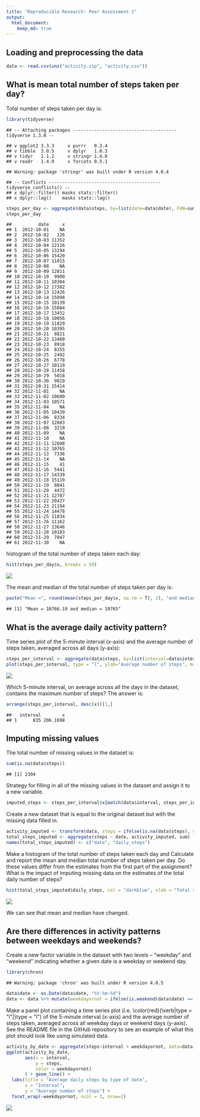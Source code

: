 ```yaml
---
title: "Reproducible Research: Peer Assessment 1"
output: 
  html_document:
    keep_md: true
---
```



## Loading and preprocessing the data

```r
data <- read.csv(unz("activity.zip", "activity.csv"))
```


## What is mean total number of steps taken per day?
Total number of steps taken per day is:

```r
library(tidyverse)
```

```
## -- Attaching packages --------------------------------------- tidyverse 1.3.0 --
```

```
## v ggplot2 3.3.3     v purrr   0.3.4
## v tibble  3.0.5     v dplyr   1.0.3
## v tidyr   1.1.2     v stringr 1.4.0
## v readr   1.4.0     v forcats 0.5.1
```

```
## Warning: package 'stringr' was built under R version 4.0.4
```

```
## -- Conflicts ------------------------------------------ tidyverse_conflicts() --
## x dplyr::filter() masks stats::filter()
## x dplyr::lag()    masks stats::lag()
```

```r
steps_per_day <- aggregate(data$steps, by=list(date=data$date), FUN=sum)
steps_per_day
```

```
##          date     x
## 1  2012-10-01    NA
## 2  2012-10-02   126
## 3  2012-10-03 11352
## 4  2012-10-04 12116
## 5  2012-10-05 13294
## 6  2012-10-06 15420
## 7  2012-10-07 11015
## 8  2012-10-08    NA
## 9  2012-10-09 12811
## 10 2012-10-10  9900
## 11 2012-10-11 10304
## 12 2012-10-12 17382
## 13 2012-10-13 12426
## 14 2012-10-14 15098
## 15 2012-10-15 10139
## 16 2012-10-16 15084
## 17 2012-10-17 13452
## 18 2012-10-18 10056
## 19 2012-10-19 11829
## 20 2012-10-20 10395
## 21 2012-10-21  8821
## 22 2012-10-22 13460
## 23 2012-10-23  8918
## 24 2012-10-24  8355
## 25 2012-10-25  2492
## 26 2012-10-26  6778
## 27 2012-10-27 10119
## 28 2012-10-28 11458
## 29 2012-10-29  5018
## 30 2012-10-30  9819
## 31 2012-10-31 15414
## 32 2012-11-01    NA
## 33 2012-11-02 10600
## 34 2012-11-03 10571
## 35 2012-11-04    NA
## 36 2012-11-05 10439
## 37 2012-11-06  8334
## 38 2012-11-07 12883
## 39 2012-11-08  3219
## 40 2012-11-09    NA
## 41 2012-11-10    NA
## 42 2012-11-11 12608
## 43 2012-11-12 10765
## 44 2012-11-13  7336
## 45 2012-11-14    NA
## 46 2012-11-15    41
## 47 2012-11-16  5441
## 48 2012-11-17 14339
## 49 2012-11-18 15110
## 50 2012-11-19  8841
## 51 2012-11-20  4472
## 52 2012-11-21 12787
## 53 2012-11-22 20427
## 54 2012-11-23 21194
## 55 2012-11-24 14478
## 56 2012-11-25 11834
## 57 2012-11-26 11162
## 58 2012-11-27 13646
## 59 2012-11-28 10183
## 60 2012-11-29  7047
## 61 2012-11-30    NA
```
histogram of the total number of steps taken each day:

```r
hist(steps_per_day$x, breaks = 50)
```

![](PA1_template_files/figure-html/unnamed-chunk-3-1.png)<!-- -->

The mean and median of the total number of steps taken per day is:


```r
paste("Mean =", round(mean(steps_per_day$x, na.rm = T), 2), "and median =", median(steps_per_day$x, na.rm = T))
```

```
## [1] "Mean = 10766.19 and median = 10765"
```

## What is the average daily activity pattern?
Time series plot of the 5-minute interval (x-axis) and the average number of steps taken, averaged across all days (y-axis):

```r
steps_per_interval <- aggregate(data$steps, by=list(interval=data$interval), FUN=mean, na.rm = T)
plot(steps_per_interval, type = "l", ylab="Average number of steps", main="Average number of steps per intervals")
```

![](PA1_template_files/figure-html/unnamed-chunk-5-1.png)<!-- -->

Which 5-minute interval, on average across all the days in the dataset, contains the maximum number of steps? The answer is:


```r
arrange(steps_per_interval, desc(x))[1,]
```

```
##   interval        x
## 1      835 206.1698
```


## Imputing missing values
The total number of missing values in the dataset is:

```r
sum(is.na(data$steps))
```

```
## [1] 2304
```
Strategy for filling in all of the missing values in the dataset and assign it to a new variable.

```r
imputed_steps <- steps_per_interval$x[match(data$interval, steps_per_interval$interval)]
```

Create a new dataset that is equal to the original dataset but with the missing data filled in.

```r
activity_imputed <- transform(data, steps = ifelse(is.na(data$steps), yes = imputed_steps, no = data$steps))
total_steps_imputed <- aggregate(steps ~ date, activity_imputed, sum)
names(total_steps_imputed) <- c("date", "daily_steps")
```


Make a histogram of the total number of steps taken each day and Calculate and report the mean and median total number of steps taken per day. Do these values differ from the estimates from the first part of the assignment? What is the impact of imputing missing data on the estimates of the total daily number of steps?

```r
hist(total_steps_imputed$daily_steps, col = "darkblue", xlab = "Total steps per day", ylim = c(0,30), main = "Total number of steps taken each day", breaks = seq(0,25000,by=2500))
```

![](PA1_template_files/figure-html/unnamed-chunk-10-1.png)<!-- -->


We can see that mean and median have changed.


## Are there differences in activity patterns between weekdays and weekends?

Create a new factor variable in the dataset with two levels – “weekday” and “weekend” indicating whether a given date is a weekday or weekend day.

```r
library(chron)
```

```
## Warning: package 'chron' was built under R version 4.0.5
```

```r
data$date <- as.Date(data$date, "%Y-%m-%d")
data <- data %>% mutate(weekdayornot = ifelse(is.weekend(data$date) == FALSE, "Weekday", "Weekend"))
```


Make a panel plot containing a time series plot (i.e. \color{red}{\verb|type = "l"|}type = "l") of the 5-minute interval (x-axis) and the average number of steps taken, averaged across all weekday days or weekend days (y-axis). See the README file in the GitHub repository to see an example of what this plot should look like using simulated data.


```r
activity_by_date <- aggregate(steps~interval + weekdayornot, data=data, FUN=mean, na.rm = T)
ggplot(activity_by_date, 
       aes(x = interval, 
           y = steps, 
           color = weekdayornot)
       ) + geom_line() + 
  labs(title = "Average daily steps by type of date", 
       x = "Interval", 
       y = "Average number of steps") + 
  facet_wrap(~weekdayornot, ncol = 1, nrow=2)
```

![](PA1_template_files/figure-html/unnamed-chunk-12-1.png)<!-- -->
